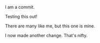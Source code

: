 I am a commit.

Testing this out!

There are many like me, but this one is mine.

I now made another change. That's nifty.
